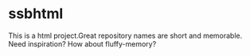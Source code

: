 # ssbhtml
This is  a html project.Great repository names are short and memorable. Need inspiration? How about fluffy-memory? 
